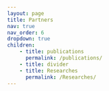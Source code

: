 ```yaml
---
layout: page
title: Partners
nav: true
nav_order: 6
dropdown: true
children: 
    - title: publications
      permalink: /publications/
    - title: divider
    - title: Researches
      permalink: /Researches/
---
```

